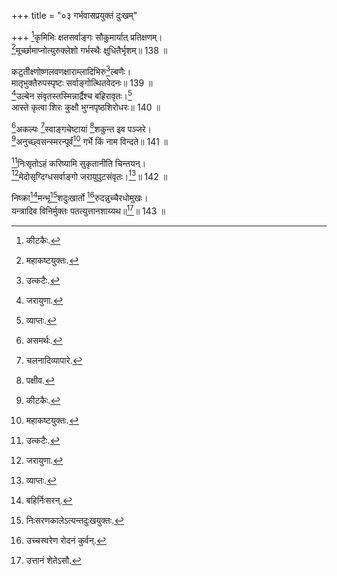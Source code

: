 +++
title = "०३ गर्भवासप्रयुक्तं दुःखम्"

+++
[^4]कृमिभिः क्षतसर्वाङ्गः सौकुमार्यात् प्रतिक्षणम्।  
[^5]मूर्च्छामाप्नोत्युरुक्लेशो गर्भस्थैः क्षुधितैर्भृशम्॥ 138 ॥  
  
[^4]: कीटकैः.

[^5]: महाकष्टयुक्तः.

कटुतीक्ष्णोष्णलवणक्षाराम्लादिभिरु[^6]ल्बणैः।  
मातृभुक्तैरुपस्पृष्टः सर्वाङ्गोत्थितवेदनः॥ 139 ॥  
[^7]उल्बेन संवृतस्तस्मिन्नार्द्रैश्च बहिरावृतः।[^8]  
आस्ते कृत्वा शिरः कुक्षौ भुग्नपृष्ठशिरोधरः॥ 140 ॥  
  
[^6]: उत्कटैः.

[^7]: जरायुणा.

[^8]: व्याप्तः.

[^1]अकल्पः [^2]स्वाङ्गचेष्टायां [^3]शकुन्त इव पञ्जरे।  
[^4]अनुच्छ्वसन्स्मरन्पूर्वं[^5] गर्भे किं नाम विन्दते॥ 141 ॥  
  
[^1]: असमर्थः.

[^2]: चलनादिव्यापारे.

[^3]: पक्षीव.

[^4]: उच्छ्वासं त्यक्तुमशक्तः.

[^5]: प्राचीनं कर्म.

[^6]निःसृतोऽहं करिष्यामि सुकृतानीति चिन्तयन्।  
[^7]मेदोसृग्दिग्धसर्वाङ्गो जरायुपुटसंवृतः।[^8]॥ 142 ॥  
  
[^6]: गर्भाशयाच्च्युतः.

[^7]: मेदोरक्तलिप्तसर्वाङ्गः.

[^8]: जरायुकोशव्याप्तः.

निष्क्रा[^9]मन्भृ[^10]शदुःखार्तो [^11]रुदन्नुच्चैरधोमुखः।  
यन्त्रादिव विनिर्मुक्तः पतत्युत्तानशाय्यथ॥[^12]॥ 143 ॥  
  
[^9]: बहिर्निःसरन्.

[^10]: निःसरणकालेऽत्यन्तदुःखयुक्तः.

[^11]: उच्चस्वरेण रोदनं कुर्वन्.

[^12]: उत्तानं शेतेऽसौ.
